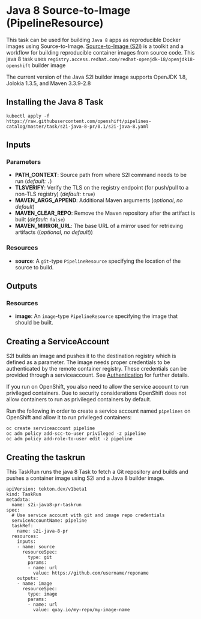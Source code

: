 # Java 8 Source-to-Image (PipelineResource)

This task can be used for building `Java 8` apps as reproducible Docker
images using Source-to-Image. [Source-to-Image (S2I)](https://github.com/openshift/source-to-image)
is a toolkit and a workflow for building reproducible container images
from source code. This java 8 task uses `registry.access.redhat.com/redhat-openjdk-18/openjdk18-openshift` builder image

The current version of the Java S2I builder image supports OpenJDK 1.8, Jolokia 1.3.5, and Maven 3.3.9-2.8

## Installing the Java 8 Task

```
kubectl apply -f https://raw.githubusercontent.com/openshift/pipelines-catalog/master/task/s2i-java-8-pr/0.1/s2i-java-8.yaml
```

## Inputs

### Parameters

* **PATH_CONTEXT**: Source path from where S2I command needs to be run
  (_default: `.`_)
* **TLSVERIFY**: Verify the TLS on the registry endpoint (for push/pull to a
  non-TLS registry) (_default:_ `true`)
* **MAVEN_ARGS_APPEND**: Additional Maven arguments (_optional_, _no default_)
* **MAVEN_CLEAR_REPO**: Remove the Maven repository after the artifact is
  built (_default:_ `false`)
* **MAVEN_MIRROR_URL**: The base URL of a mirror used for retrieving artifacts
  ((_optional_, _no default_))


### Resources

* **source**: A `git`-type `PipelineResource` specifying the location of the
  source to build.

## Outputs

### Resources

* **image**: An `image`-type `PipelineResource` specifying the image that should
  be built.

## Creating a ServiceAccount

S2I builds an image and pushes it to the destination registry which is
defined as a parameter. The image needs proper credentials to be
authenticated by the remote container registry. These credentials can
be provided through a serviceaccount. See [Authentication](https://github.com/tektoncd/pipeline/blob/master/docs/auth.md#basic-authentication-docker)
for further details.

If you run on OpenShift, you also need to allow the service
account to run privileged containers. Due to security considerations
OpenShift does not allow containers to run as privileged containers
by default.

Run the following in order to create a service account named
`pipelines` on OpenShift and allow it to run privileged containers:

```
oc create serviceaccount pipeline
oc adm policy add-scc-to-user privileged -z pipeline
oc adm policy add-role-to-user edit -z pipeline
```

## Creating the taskrun

This TaskRun runs the java 8 Task to fetch a Git repository and builds and
pushes a container image using S2I and a Java 8 builder image.

```
apiVersion: tekton.dev/v1beta1
kind: TaskRun
metadata:
  name: s2i-java8-pr-taskrun
spec:
  # Use service account with git and image repo credentials
  serviceAccountName: pipeline
  taskRef:
    name: s2i-java-8-pr
  resources:
    inputs:
    - name: source
      resourceSpec:
        type: git
        params:
        - name: url
          value: https://github.com/username/reponame
    outputs:
    - name: image
      resourceSpec:
        type: image
        params:
        - name: url
          value: quay.io/my-repo/my-image-name
```
